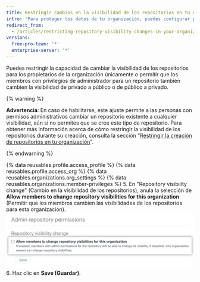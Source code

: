 ```yaml
---
title: Restringir cambios en la visibilidad de los repositorios en tu organización
intro: 'Para proteger los datos de tu organización, puedes configurar permisos para cambiar la visibilidad de los repositorios en tu organización.'
redirect_from:
  - /articles/restricting-repository-visibility-changes-in-your-organization
versions:
  free-pro-team: '*'
  enterprise-server: '*'
---
```


Puedes restringir la capacidad de cambiar la visibilidad de los repositorios para los propietarios de la organización únicamente o permitir que los miembros con privilegios de administrador para un repositorio también cambien la visibilidad de privado a público o de público a privado.

{% warning %}

**Advertencia**: En caso de habilitarse, este ajuste permite a las personas con permisos administrativos cambiar un repositorio existente a cualquier visibilidad, aún si no permites que se cree este tipo de repositorio. Para obtener más información acerca de cómo restringir la visibilidad de los repositorios durante su creación, consulta la sección "[Restringir la creación de repositorios en tu organización](/articles/restricting-repository-creation-in-your-organization)".

{% endwarning %}


{% data reusables.profile.access_profile %}
{% data reusables.profile.access_org %}
{% data reusables.organizations.org_settings %}
{% data reusables.organizations.member-privileges %}
5. En "Repository visibility change" (Cambio en la visibilidad de los repositorios), anula la selección de **Allow members to change repository visibilities for this organization** (Permitir que los miembros cambien las visibilidades de los repositorios para esta organización). ![Casilla para permitir que los miembros cambien la visibilidad de los repositorios](/assets/images/help/organizations/disallow-members-to-change-repo-visibility.png)
6. Haz clic en **Save (Guardar)**.
